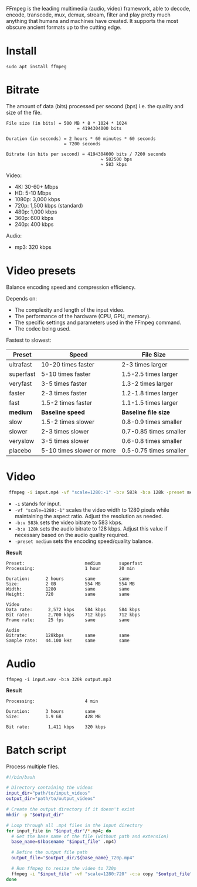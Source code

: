 FFmpeg is the leading multimedia (audio, video) framework, able to decode, encode, transcode, mux, demux, stream, filter and play pretty much anything that humans and machines have created. It supports the most obscure ancient formats up to the cutting edge.

# Install

```
sudo apt install ffmpeg
```

# Bitrate

The amount of data (bits) processed per second (bps) i.e. the quality and size of the file.

```
File size (in bits) = 500 MB * 8 * 1024 * 1024
                           = 4194304000 bits

Duration (in seconds) = 2 hours * 60 minutes * 60 seconds
                      = 7200 seconds

Bitrate (in bits per second) = 4194304000 bits / 7200 seconds
                                    ≈ 582500 bps
                                    ≈ 583 kbps
```

Video:

-   4K: 30-60+ Mbps
-   HD: 5-10 Mbps
-   1080p: 3,000 kbps
-   720p: 1,500 kbps (standard)
-   480p: 1,000 kbps
-   360p: 600 kbps
-   240p: 400 kbps

Audio:

-   mp3: 320 kbps

# Video presets

Balance encoding speed and compression efficiency.

Depends on:

-   The complexity and length of the input video.
-   The performance of the hardware (CPU, GPU, memory).
-   The specific settings and parameters used in the FFmpeg command.
-   The codec being used.

Fastest to slowest:

| Preset     | Speed                     | File Size              |
| ---------- | ------------------------- | ---------------------- |
| ultrafast  | 10-20 times faster        | 2-3 times larger       |
| superfast  | 5-10 times faster         | 1.5-2.5 times larger   |
| veryfast   | 3-5 times faster          | 1.3-2 times larger     |
| faster     | 2-3 times faster          | 1.2-1.8 times larger   |
| fast       | 1.5-2 times faster        | 1.1-1.5 times larger   |
| **medium** | **Baseline speed**        | **Baseline file size** |
| slow       | 1.5-2 times slower        | 0.8-0.9 times smaller  |
| slower     | 2-3 times slower          | 0.7-0.85 times smaller |
| veryslow   | 3-5 times slower          | 0.6-0.8 times smaller  |
| placebo    | 5-10 times slower or more | 0.5-0.75 times smaller |

# Video

```bash
 ffmpeg -i input.mp4 -vf "scale=1280:-1" -b:v 583k -b:a 128k -preset medium output.mp4
```

-   `-i` stands for input.
-   `-vf "scale=1280:-1"` scales the video width to 1280 pixels while maintaining the aspect ratio. Adjust the resolution as needed.
-   `-b:v 583k` sets the video bitrate to 583 kbps.
-   `-b:a 128k` sets the audio bitrate to 128 kbps. Adjust this value if necessary based on the audio quality required.
-   `-preset medium` sets the encoding speed/quality balance.

**Result**

```
Preset:                       medium       superfast
Processing:                   1 hour       20 min

Duration:      2 hours        same         same
Size:          2 GB           554 MB       554 MB
Width:         1280           same         same
Height:        720            same         same

Video
Data rate:      2,572 kbps    584 kbps     584 kbps
Bit rate:       2,700 kbps    712 kbps     712 kbps
Frame rate:     25 fps        same         same

Audio
Bitrate:       128kbps        same         same
Sample rate:   44.100 kHz     same         same
```

# Audio

```
ffmpeg -i input.wav -b:a 320k output.mp3
```

**Result**

```
Processing:                   4 min

Duration:      3 hours        same
Size:          1.9 GB         428 MB

Bit rate:       1,411 kbps    320 kbps
```

# Batch script

Process multiple files.

```bash
#!/bin/bash

# Directory containing the videos
input_dir="path/to/input_videos"
output_dir="path/to/output_videos"

# Create the output directory if it doesn't exist
mkdir -p "$output_dir"

# Loop through all .mp4 files in the input directory
for input_file in "$input_dir"/*.mp4; do
  # Get the base name of the file (without path and extension)
  base_name=$(basename "$input_file" .mp4)

  # Define the output file path
  output_file="$output_dir/${base_name}_720p.mp4"

  # Run ffmpeg to resize the video to 720p
  ffmpeg -i "$input_file" -vf "scale=1280:720" -c:a copy "$output_file"
done
```
